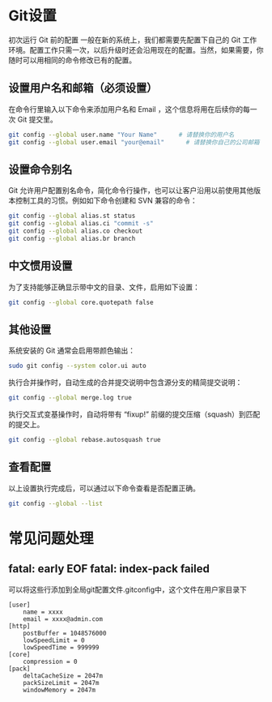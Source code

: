 # Git设置

初次运行 Git 前的配置
一般在新的系统上，我们都需要先配置下自己的 Git 工作环境。配置工作只需一次，以后升级时还会沿用现在的配置。当然，如果需要，你随时可以用相同的命令修改已有的配置。

## 设置用户名和邮箱（必须设置）

在命令行里输入以下命令来添加用户名和 Email ，这个信息将用在后续你的每一次 Git 提交里。

```bash
git config --global user.name "Your Name"      # 请替换你的用户名
git config --global user.email "your@email"      # 请替换你自己的公司邮箱
```

## 设置命令别名

Git 允许用户配置别名命令，简化命令行操作，也可以让客户沿用以前使用其他版本控制工具的习惯。例如如下命令创建和 SVN 兼容的命令：

```bash
git config --global alias.st status
git config --global alias.ci "commit -s"
git config --global alias.co checkout
git config --global alias.br branch
```

## 中文惯用设置

为了支持能够正确显示带中文的目录、文件，启用如下设置：

```bash
git config --global core.quotepath false
```

## 其他设置

系统安装的 Git 通常会启用带颜色输出：

```bash
sudo git config --system color.ui auto
```

执行合并操作时，自动生成的合并提交说明中包含源分支的精简提交说明：

```bash
git config --global merge.log true
```

执行交互式变基操作时，自动将带有 “fixup!” 前缀的提交压缩（squash）到匹配的提交上。

```bash
git config --global rebase.autosquash true
```

## 查看配置

以上设置执行完成后，可以通过以下命令查看是否配置正确。
```bash
git config --global --list
```

# 常见问题处理

## fatal: early EOF fatal: index-pack failed

可以将这些行添加到全局git配置文件.gitconfig中，这个文件在用户家目录下

```config
[user]
	name = xxxx
	email = xxxx@admin.com
[http]
	postBuffer = 1048576000
	lowSpeedLimit = 0
	lowSpeedTime = 999999
[core]
	compression = 0
[pack] 
	deltaCacheSize = 2047m
	packSizeLimit = 2047m
	windowMemory = 2047m
```